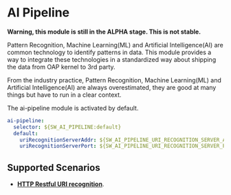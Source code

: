 # AI Pipeline

**Warning, this module is still in the ALPHA stage. This is not stable.**

Pattern Recognition, Machine Learning(ML) and Artificial Intelligence(AI) are common technology to identify patterns in data. 
This module provides a way to integrate these technologies in a standardized way about shipping the data from OAP kernel
to 3rd party.

From the industry practice, Pattern Recognition, Machine Learning(ML) and Artificial Intelligence(AI) are always overestimated,
they are good at many things but have to run in a clear context.

The ai-pipeline module is activated by default.

```yaml
ai-pipeline:
  selector: ${SW_AI_PIPELINE:default}
  default:
    uriRecognitionServerAddr: ${SW_AI_PIPELINE_URI_RECOGNITION_SERVER_ADDR:}
    uriRecognitionServerPort: ${SW_AI_PIPELINE_URI_RECOGNITION_SERVER_PORT:17128}
```

## Supported Scenarios

* [**HTTP Restful URI recognition**](http-restful-uri-pattern.md).
